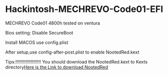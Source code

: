 # Hackintosh-MECHREVO-Code01-EFI
MECHREVO Code01 4800h tested on ventura

Bios setting: Disable SecureBoot

Install MACOS use config.plist

After setup,use config-after-post.plist to enable NootedRed.kext

Tips:!!!!!!!!!!!!!!!!!!!!
You should download the NootedRed.kext to Kexts directory[Here is the Link to download NootedRed](https://chefkissinc.github.io/applehax/nootedred/)
